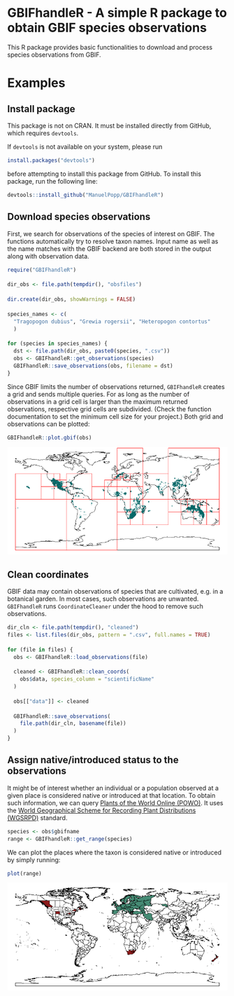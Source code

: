 # GBIFhandleR - A simple R package to obtain GBIF species observations

This R package provides basic functionalities to download and process species observations from GBIF.

# Examples

## Install package
This package is not on CRAN. It must be installed directly from GitHub, which requires `devtools`.

If `devtools` is not available on your system, please run
```r
install.packages("devtools")

```
before attempting to install this package from GitHub. To install this package, run the following line:

```r
devtools::install_github("ManuelPopp/GBIFhandleR")

```

## Download species observations
First, we search for observations of the species of interest on GBIF. The functions automatically try to resolve taxon names. Input name as well as the name matches with the GBIF backend are both stored in the output along with observation data.

```r
require("GBIFhandleR")

dir_obs <- file.path(tempdir(), "obsfiles")

dir.create(dir_obs, showWarnings = FALSE)

species_names <- c(
  "Tragopogon dubius", "Grewia rogersii", "Heteropogon contortus"
  )

for (species in species_names) {
  dst <- file.path(dir_obs, paste0(species, ".csv"))
  obs <- GBIFhandleR::get_observations(species)
  GBIFhandleR::save_observations(obs, filename = dst)
}

```
Since GBIF limits the number of observations returned, `GBIFhandleR` creates a grid and sends multiple queries. For as long as the number of observations in a grid cell is larger than the maximum returned observations, respective grid cells are subdivided. (Check the function documentation to set the minimum cell size for your project.)
Both grid and observations can be plotted:

```r
GBIFhandleR::plot.gbif(obs)

```
![Grid used to request observations of Heteropogon contortus](fig/Heteropogon_contortus_grid.png)

## Clean coordinates
GBIF data may contain observations of species that are cultivated, e.g. in a botanical garden. In most cases, such observations are unwanted. `GBIFhandleR` runs `CoordinateCleaner` under the hood to remove such observations.

```r
dir_cln <- file.path(tempdir(), "cleaned")
files <- list.files(dir_obs, pattern = ".csv", full.names = TRUE)

for (file in files) {
  obs <- GBIFhandleR::load_observations(file)
  
  cleaned <- GBIFhandleR::clean_coords(
    obs$data, species_column = "scientificName"
  )
  
  obs[["data"]] <- cleaned
  
  GBIFhandleR::save_observations(
    file.path(dir_cln, basename(file))
  )
}

```

## Assign native/introduced status to the observations
It might be of interest whether an individual or a population observed at a given place is considered native or introduced at that location. To obtain such information, we can query [Plants of the World Online (POWO)](https://powo.science.kew.org/). It uses the [World Geographical Scheme for Recording Plant Distributions (WGSRPD)](https://www.tdwg.org/standards/wgsrpd/) standard.

```r
species <- obs$gbifname
range <- GBIFhandleR::get_range(species)

```

We can plot the places where the taxon is considered native or introduced by simply running:
```r
plot(range)

```
![Native and introduced range of Heteropogon contortus](fig/Heteropogon_contortus_range.png)
